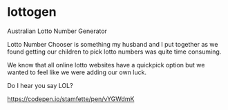 # lottogen

Australian Lotto Number Generator

Lotto Number Chooser is something my husband and I put together as we found getting our children to pick lotto numbers was quite time consuming.

We know that all online lotto websites have a quickpick option but we wanted to feel like we were adding our own luck.

Do I hear you say LOL?

https://codepen.io/stamfette/pen/vYGWdmK
